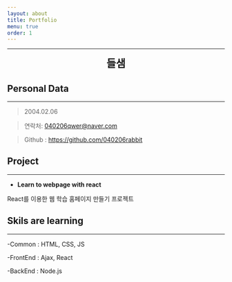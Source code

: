 ```yaml
---
layout: about
title: Portfolio
menu: true
order: 1
---
```


---

<center>
<span style=
"font-size:170%;
font-weight:bold">
들샘
</span>
</center>

## Personal Data

---

> 2004.02.06

> 연락처: 040206qwer@naver.com

> Github : <a href="https://github.com/040206rabbit">https://github.com/040206rabbit</a>

## Project

---

- **Learn to webpage with react**

React를 이용한 웹 학습 홈페이지 만들기 프로젝트

## Skils are learning

---

-Common : HTML, CSS, JS

-FrontEnd : Ajax, React

-BackEnd : Node.js
